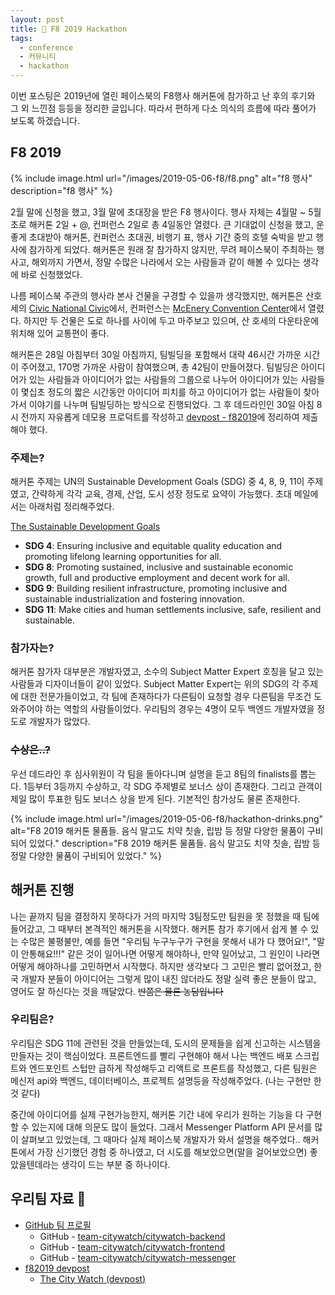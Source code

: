 ```yaml
---
layout: post
title: 🎊 F8 2019 Hackathon
tags:
  - conference
  - 커뮤니티
  - hackathon
---
```


이번 포스팅은 2019년에 열린 페이스북의 F8행사 해커톤에 참가하고 난 후의 후기와 그 외 느낀점 등등을 정리한 글입니다. 따라서 편하게 다소 의식의 흐름에 따라 풀어가 보도록 하겠습니다.

## F8 2019

{% include image.html url="/images/2019-05-06-f8/f8.png" alt="f8 행사" description="f8 행사" %}

2월 말에 신청을 했고, 3월 말에 초대장을 받은 F8 행사이다. 행사 자체는 4월말 ~ 5월초로 해커톤 2일 + @, 컨퍼런스 2일로 총 4일동안 열렸다. 큰 기대없이 신청을 했고, 운 좋게 초대받아 해커톤, 컨퍼런스 초대권, 비행기 표, 행사 기간 중의 호텔 숙박을 받고 행사에 참가하게 되었다. 해커톤은 원래 잘 참가하지 않지만, 무려 페이스북이 주최하는 행사고, 해외까지 가면서, 정말 수많은 나라에서 오는 사람들과 같이 해볼 수 있다는 생각에 바로 신청했었다.

나름 페이스북 주관의 행사라 본사 건물을 구경할 수 있을까 생각했지만, 해커톤은 산호세의 [Civic National Civic](https://goo.gl/maps/S1YWjanSr2NLYfur8)에서, 컨퍼런스는 [McEnery Convention Center](https://goo.gl/maps/RB1SLrWwyBMGgcyx8)에서 열렸다. 하지만 두 건물은 도로 하나를 사이에 두고 마주보고 있으며, 산 호세의 다운타운에 위치해 있어 교통편이 좋다.

해커톤은 28일 아침부터 30일 아침까지, 팀빌딩을 포함해서 대략 46시간 가까운 시간이 주어졌고, 170명 가까운 사람이 참여했으며, 총 42팀이 만들어졌다. 팀빌딩은 아이디어가 있는 사람들과 아이디어가 없는 사람들의 그룹으로 나누어 아이디어가 있는 사람들이 몇십초 정도의 짧은 시간동안 아이디어 피치를 하고 아이디어가 없는 사람들이 찾아가서 이야기를 나누며 팀빌딩하는 방식으로 진행되었다. 그 후 데드라인인 30일 아침 8시 전까지 자유롭게 데모용 프로덕트를 작성하고 [devpost - f82019](https://f82019.devpost.com)에 정리하여 제출해야 했다.

### 주제는?

해커톤 주제는 UN의 Sustainable Development Goals (SDG) 중 4, 8, 9, 11이 주제였고, 간략하게 각각 교육, 경제, 산업, 도시 성장 정도로 요약이 가능했다. 초대 메일에서는 아래처럼 정리해주었다.

[The Sustainable Development Goals](https://www.un.org/sustainabledevelopment/sustainable-development-goals/)

* **SDG 4**: Ensuring inclusive and equitable quality education and promoting lifelong learning opportunities for all.
* **SDG 8**: Promoting sustained, inclusive and sustainable economic growth, full and productive employment and decent work for all.
* **SDG 9**: Building resilient infrastructure, promoting inclusive and sustainable industrialization and fostering innovation.
* **SDG 11**: Make cities and human settlements inclusive, safe, resilient and sustainable.

### 참가자는?

해커톤 참가자 대부분은 개발자였고, 소수의 Subject Matter Expert 호칭을 달고 있는 사람들과 디자이너들이 같이 있었다. Subject Matter Expert는 위의 SDG의 각 주제에 대한 전문가들이었고, 각 팀에 존재하다가 다른팀이 요청할 경우 다른팀을 무조건 도와주어야 하는 역할의 사람들이었다. 우리팀의 경우는 4명이 모두 백엔드 개발자였을 정도로 개발자가 많았다.

### ~~수상은..?~~

우선 데드라인 후 심사위원이 각 팀을 돌아다니며 설명을 듣고 8팀의 finalists를 뽑는다. 1등부터 3등까지 수상하고, 각 SDG 주제별로 보너스 상이 존재한다. 그리고 관객이 제일 많이 투표한 팀도 보너스 상을 받게 된다. 기본적인 참가상도 물론 존재한다.

{% include image.html url="/images/2019-05-06-f8/hackathon-drinks.png" alt="F8 2019 해커톤 물품들. 음식 말고도 치약 칫솔, 립밤 등 정말 다양한 물품이 구비되어 있었다." description="F8 2019 해커톤 물품들. 음식 말고도 치약 칫솔, 립밤 등 정말 다양한 물품이 구비되어 있었다." %}

## 해커톤 진행

나는 끝까지 팀을 결정하지 못하다가 거의 마지막 3팀정도만 팀원을 못 정했을 때 팀에 들어갔고, 그 때부터 본격적인 해커톤을 시작했다. 해커톤 참가 후기에서 쉽게 볼 수 있는 수많은 불평불만, 예를 들면 "우리팀 누구누구가 구현을 못해서 내가 다 했어요!", "말이 안통해요!!!" 같은 것이 일어나면 어떻게 해야하나, 만약 일어났고, 그 원인이 나라면 어떻게 해야하나를 고민하면서 시작했다. 하지만 생각보다 그 고민은 빨리 없어졌고, 한국 개발자 분들이 아이디어는 그렇게 많이 내진 않더라도 정말 실력 좋은 분들이 많고, 영어도 잘 하신다는 것을 깨달았다. ~~반쯤은 물론 농담입니다~~

### 우리팀은?

우리팀은 SDG 11에 관련된 것을 만들었는데, 도시의 문제들을 쉽게 신고하는 시스템을 만들자는 것이 핵심이었다. 프론트엔드를 빨리 구현해야 해서 나는 백엔드 배포 스크립트와 엔드포인트 스텁만 급하게 작성해두고 리액트로 프론트를 작성했고, 다른 팀원은 메신저 api와 백엔드, 데이터베이스, 프로젝트 설명등을 작성해주었다. (나는 구현만 한 것 같다)

중간에 아이디어를 실제 구현가능한지, 해커톤 기간 내에 우리가 원하는 기능을 다 구현할 수 있는지에 대해 의문도 많이 들었다. 그래서 Messenger Platform API 문서를 많이 살펴보고 있었는데, 그 때마다 실제 페이스북 개발자가 와서 설명을 해주었다.. 해커톤에서 가장 신기했던 경험 중 하나였고, 더 시도를 해보았으면(말을 걸어보았으면) 좋았을텐데라는 생각이 드는 부분 중 하나이다.

## 우리팀 자료 🤗

* [GitHub 팀 프로필](https://github.com/team-citywatch)
  * GitHub - [team-citywatch/citywatch-backend](https://github.com/team-citywatch/citywatch-backend)
  * GitHub - [team-citywatch/citywatch-frontend](https://github.com/team-citywatch/citywatch-frontend)
  * GitHub - [team-citywatch/citywatch-messenger](https://github.com/team-citywatch/citywatch-messenger)
* [f82019 devpost](https://f82019.devpost.com/)
  * [The City Watch (devpost)](https://devpost.com/software/the-city-watch)
